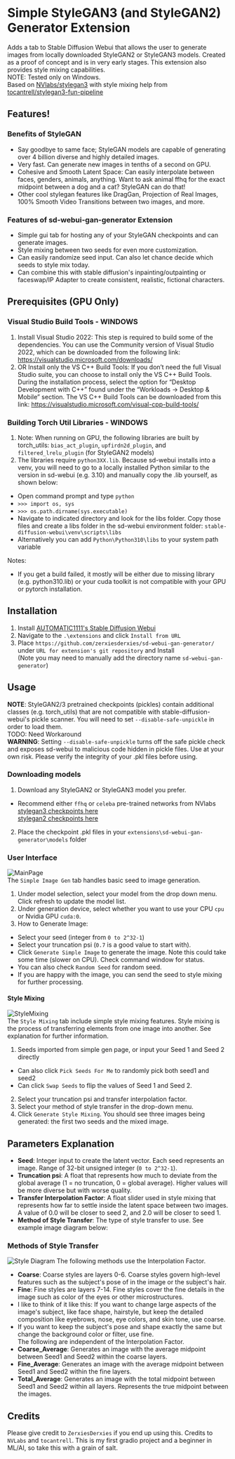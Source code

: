 # Simple StyleGAN3 (and StyleGAN2) Generator Extension

Adds a tab to Stable Diffusion Webui that allows the user to generate images from locally downloaded StyleGAN2 or StyleGAN3 models. Created as a proof of concept and is in very early stages. This extension also provides style mixing capabilities.  
NOTE: Tested only on Windows.  
Based on [NVlabs/stylegan3](https://github.com/NVlabs/stylegan3) with style mixing help from [tocantrell/stylegan3-fun-pipeline](https://github.com/tocantrell/stylegan3-fun-pipeline/)

## Features!

### Benefits of StyleGAN 
- Say goodbye to same face; StyleGAN models are capable of generating over 4 billion diverse and highly detailed images.
- Very fast. Can generate new images in tenths of a second on GPU.
- Cohesive and Smooth Latent Space: Can easily interpolate between faces, genders, animals, anything. Want to ask animal ffhq for the exact midpoint between a dog and a cat? StyleGAN can do that!
- Other cool stylegan features like DragGan, Projection of Real Images, 100% Smooth Video Transitions between two images, and more.

### Features of sd-webui-gan-generator Extension
- Simple gui tab for hosting any of your StyleGAN checkpoints and can generate images.
- Style mixing between two seeds for even more customization.
- Can easily randomize seed input. Can also let chance decide which seeds to style mix today.
- Can combine this with stable diffusion's inpainting/outpainting or faceswap/IP Adapter to create consistent, realistic, fictional characters.

## Prerequisites (GPU Only)

### Visual Studio Build Tools - WINDOWS

1. Install Visual Studio 2022: This step is required to build some of the dependencies. You can use the Community version of Visual Studio 2022, which can be downloaded from the following link: https://visualstudio.microsoft.com/downloads/
2. OR Install only the VS C++ Build Tools: If you don’t need the full Visual Studio suite, you can choose to install only the VS C++ Build Tools. During the installation process, select the option for “Desktop Development with C++” found under the “Workloads -> Desktop & Mobile” section. The VS C++ Build Tools can be downloaded from this link: https://visualstudio.microsoft.com/visual-cpp-build-tools/

### Building Torch Util Libraries - WINDOWS

1. Note: When running on GPU, the following libraries are built by torch_utils: `bias_act_plugin`, `upfirdn2d_plugin`, and `filtered_lrelu_plugin` (for StyleGAN2 models)
2. The libraries require `python3XX.lib`. Because sd-webui installs into a venv, you will need to go to a locally installed Python similar to the version in sd-webui (e.g. 3.10) and manually copy the .lib yourself, as shown below:
- Open command prompt and type `python`
- `>>> import os, sys`
- `>>> os.path.dirname(sys.executable)`
- Navigate to indicated directory and look for the libs folder. Copy those files and create a libs folder in the sd-webui environment folder: `stable-diffusion-webui\venv\scripts\libs`
- Alternatively you can add `Python\Python310\libs` to your system path variable

Notes:
- If you get a build failed, it mostly will be either due to missing library (e.g. python310.lib) or your cuda toolkit is not compatible with your GPU or pytorch installation.

## Installation

1. Install [AUTOMATIC1111's Stable Diffusion Webui](https://github.com/AUTOMATIC1111/stable-diffusion-webui)
2. Navigate to the `.\extensions` and click `Install from URL`
3. Place `https://github.com/zerxiesderxies/sd-webui-gan-generator/` under `URL for extension's git repository` and Install  
(Note you may need to manually add the directory name `sd-webui-gan-generator`)

## Usage

**NOTE**: StyleGAN2/3 pretrained checkpoints (pickles) contain additional classes (e.g. torch_utils) that are not compatible with stable-diffusion-webui's pickle scanner. You will need to set `--disable-safe-unpickle` in order to load them.  
TODO: Need Workaround  
**WARNING**: Setting `--disable-safe-unpickle` turns off the safe pickle check and exposes sd-webui to malicious code hidden in pickle files. Use at your own risk. Please verify the integrity of your .pkl files before using.

### Downloading models

1. Download any StyleGAN2 or StyleGAN3 model you prefer.
- Recommend either `ffhq` or `celeba` pre-trained networks from NVlabs  
[stylegan3 checkpoints here](https://catalog.ngc.nvidia.com/orgs/nvidia/teams/research/models/stylegan3)  
[stylegan2 checkpoints here](https://catalog.ngc.nvidia.com/orgs/nvidia/teams/research/models/stylegan2)  
2. Place the checkpoint .pkl files in your `extensions\sd-webui-gan-generator\models` folder

### User Interface
![MainPage](https://github.com/zerxiesderxies/sd-webui-gan-generator/assets/161509935/8143466c-3861-4535-b01b-eb3bf62eba98)  
The `Simple Image Gen` tab handles basic seed to image generation.
1. Under model selection, select your model from the drop down menu. Click refresh to update the model list.
2. Under generation device, select whether you want to use your CPU `cpu` or Nvidia GPU `cuda:0`.
3. How to Generate Image:
- Select your seed (integer from `0 to 2^32-1`)
- Select your truncation psi (`0.7` is a good value to start with).
- Click `Generate Simple Image` to generate the image. Note this could take some time (slower on CPU). Check command window for status.
- You can also check `Random Seed` for random seed.
- If you are happy with the image, you can send the seed to style mixing for further processing.

#### Style Mixing
![StyleMixing](https://github.com/zerxiesderxies/sd-webui-gan-generator/assets/161509935/b934563f-dccf-4a28-b111-fe92a480f41b)  
The `Style Mixing` tab include simple style mixing features. Style mixing is the process of transferring elements from one image into another. See explanation for further information.
1. Seeds imported from simple gen page, or input your Seed 1 and Seed 2 directly
- Can also click `Pick Seeds For Me` to randomly pick both seed1 and seed2
- Can click `Swap Seeds` to flip the values of Seed 1 and Seed 2.
2. Select your truncation psi and transfer interpolation factor.
3. Select your method of style transfer in the drop-down menu.
4. Click `Generate Style Mixing`. You should see three images being generated: the first two seeds and the mixed image.

## Parameters Explanation

- **Seed**: Integer input to create the latent vector. Each seed represents an image. Range of 32-bit unsigned integer (`0 to 2^32-1`).
- **Truncation psi**: A float that represents how much to deviate from the global average (1 = no truncation, 0 = global average). Higher values will be more diverse but with worse quality. 
- **Transfer Interpolation Factor**: A float slider used in style mixing that represents how far to settle inside the latent space between two images. A value of 0.0 will be closer to seed 2, and 2.0 will be closer to seed 1.
- **Method of Style Transfer**: The type of style transfer to use. See example image diagram below:

### Methods of Style Transfer
![Style Diagram](https://github.com/zerxiesderxies/sd-webui-gan-generator/assets/161509935/ec844593-817d-4ce2-86d8-ef24858ed755)
The following methods use the Interpolation Factor.
- **Coarse**: Coarse styles are layers 0-6. Coarse styles govern high-level features such as the subject's pose of in the image or the subject's hair.
- **Fine**: Fine styles are layers 7-14. Fine styles cover the fine details in the image such as color of the eyes or other microstructures.
- I like to think of it like this: If you want to change large aspects of the image's subject, like face shape, hairstyle, but keep the detailed composition like eyebrows, nose, eye colors, and skin tone, use coarse.
- If you want to keep the subject's pose and shape exactly the same but change the background color or filter, use fine.   
The following are independent of the Interpolation Factor.
- **Coarse_Average**: Generates an image with the average midpoint between Seed1 and Seed2 within the coarse layers.
- **Fine_Average**: Generates an image with the average midpoint between Seed1 and Seed2 within the fine layers.
- **Total_Average**: Generates an image with the total midpoint between Seed1 and Seed2 within all layers. Represents the true midpoint between the images.

## Credits
Please give credit to `ZerxiesDerxies` if you end up using this.
Credits to `NVLabs` and `tocantrell`. This is my first gradio project and a beginner in ML/AI, so take this with a grain of salt.
